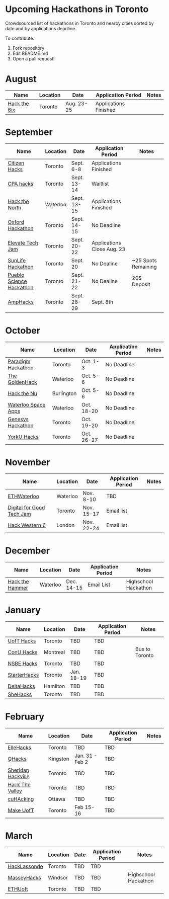 # Upcoming Hackathons in Toronto
Crowdsourced list of hackathons in Toronto and nearby cities sorted by date and by applications deadline.

To contribute:
 1. Fork repository
 2. Edit README.md
 3. Open a pull request!


# August

 | Name  |  Location | Date | Application Period |  Notes |
 |---|---|---|---|---|
 | [Hack the 6ix](https://hackthe6ix.com/)  |  Toronto |  Aug. 23-25  | Applications Finished |   |

 
# September
 
 | Name  |  Location | Date | Application Period |  Notes |
 |---|---|---|---|---|
 | [Citizen Hacks](https://www.citizenhacks.com/)  | Toronto | Sept. 6-8 | Applications Finished |   |
 | [CPA hacks](https://www.cpacanada.ca/en/career-and-professional-development/conferences/2019/september/2019-cpa-hacks-data-driven-financial-analysis)  |  Toronto | Sept. 13-14  |  Waitlist |   |
 | [Hack the North](https://hackthenorth.com/)  |  Waterloo | Sept. 13-15  |  Applications Finished |   |
 | [Oxford Hackathon](https://www.hackworks.com/en/OxfordHackathonToronto)  |  Toronto | Sept. 14-15  |  No Deadline |   |
 | [Elevate Tech Jam](http://elevate.ca/events/tech-jam/)  |  Toronto | Sept. 20-22  |  Applications Close Aug. 23 |   |
 | [SunLife Hackathon](https://www.eventbrite.ca/e/sun-life-data-and-analytics-hackathon-tickets-64624039241?aff=ebdssbdestsearch)  |  Toronto | Sept. 20  |  No Dealine | ~25 Spots Remaining  |
 | [Pueblo Science Hackathon](http://puebloscience.org/hackathon/)  |  Toronto | Sept. 21-22  |  No Dealine | 20$ Deposit  |
 | [AmpHacks](https://jobs.rbc.com/ca/en/job/192773?locale=en_US)  |  Toronto | Sept. 28-29  |  Sept. 8th |  |


 
# October 
 
 | Name  |  Location | Date | Application Period |  Notes |
 |---|---|---|---|---|
 | [Paradigm Hackathon](https://www.hackworks.com/en/paradigmx2019)  | Toronto | Oct. 1-3 | No Deadline |   |
  | [The GoldenHack](https://www.thegoldenhack.ca/)  | Waterloo | Oct. 5-6 | No Deadline |   |
  | [Hack the Nu](https://www.nuvonetwork.com/hack-the-nu)  | Burlington | Oct. 5-6 | No Deadline |   |
 | [Waterloo Space Apps](https://2019.spaceappschallenge.org/locations/kitchener-waterloo-canada)  | Waterloo | Oct. 18-20 | No Deadline |   |
 | [Genesys Hackathon](https://www.eventbrite.ca/e/genesys-hackathon-prizes-ms-surface-go-osmo-pocket-airpods-focals-by-north-tickets-62890236390?aff=ebdssbdestsearch)  | Toronto | Oct. 19-20 | No Deadline |   |
  | [YorkU Hacks](https://yorkuhacks.com/)  | Toronto | Oct. 26-27 | No Deadline |   |
 
# November

 | Name  |  Location | Date | Application Period |  Notes |
 |---|---|---|---|---|
 | [ETHWaterloo](https://ethwaterloo.com/)  | Waterloo | Nov. 8-10 | TBD |   |
 | [Digital for Good Tech Jam](https://www.digitalforgood.com/)  | Toronto | Nov. 15-17 | Email list |   |
 | [Hack Western 6](https://hackwestern.com/)  | London | Nov. 22-24 | Email list |   |
 
# December
 | Name  |  Location | Date | Application Period |  Notes |
 |---|---|---|---|---|
 | [Hack the Hammer](https://hackthehammer.com/)  | Waterloo | Dec. 14-15 | Email List |  Highschool Hackathon |


 
# January

 | Name  |  Location | Date | Application Period |  Notes |
 |---|---|---|---|---|
 | [UofT Hacks](https://uofthacks.com/)  | Toronto | TBD | TBD |   |
 | [ConU Hacks](https://conuhacks.io)  | Montreal | TBD | TBD | Bus to Toronto |
 | [NSBE Hacks](http://www.nsbehacksuoft.ca)  | Toronto | TBD | TBD |   |
 | [StarterHacks](www.starterhacks.ca)  | Toronto | Jan. 18-19 | TBD |   |
 | [DeltaHacks](https://www.deltahacks.com/) | Hamilton | TBD | TBD |   |
 | [SheHacks](https://shehacks.ca) | Toronto | TBD | TBD |   |


 

# February

 | Name  |  Location | Date | Application Period |  Notes |
 |---|---|---|---|---|
 | [ElleHacks](https://ellehacks.com/) | Toronto | TBD | TBD |   |
 | [QHacks](https://qhacks.io/)  | Kingston | Jan. 31 - Feb 2 | TBD |   |
 | [Sheridan Hackville]( https://www.hackville.io/)  | Toronto | TBD | TBD |   |
 | [Hack The Valley]()  |Toronto | TBD | TBD |   |
 | [cuHAcking](https://cuhacking.com/)  | Ottawa | TBD | TBD |   |
 | [Make UofT](https://ieee.utoronto.ca/makeuoft/)  | Toronto | Feb 15-16 | TBD |   |


# March

 | Name  |  Location | Date | Application Period |  Notes |
 |---|---|---|---|---|
 | [HackLassonde](http://hacklassonde.ca/)  | Toronto | TBD | TBD |   |
 | [MasseyHacks](https://masseyhacks.ca/)  | Windsor | TBD | TBD |  Highschool Hackathon |
 | [ETHUoft](https://www.ethuoft.ca)  | Toronto | TBD | TBD |  |


 



